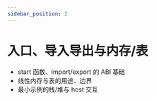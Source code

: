 ```yaml
---
sidebar_position: 2
---
```


# 入口、导入导出与内存/表

- start 函数、import/export 的 ABI 基础
- 线性内存与表的用途、边界
- 最小示例的栈/堆与 host 交互
